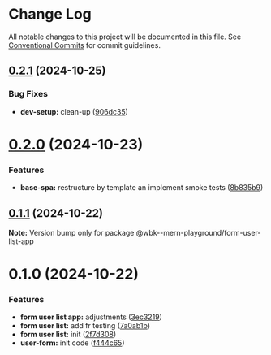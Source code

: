 # Change Log

All notable changes to this project will be documented in this file.
See [Conventional Commits](https://conventionalcommits.org) for commit guidelines.

## [0.2.1](https://github.com/paulAlexSerban/wbk--mern-playground/compare/@wbk--mern-playground/form-user-list-app@0.2.0...@wbk--mern-playground/form-user-list-app@0.2.1) (2024-10-25)

### Bug Fixes

-   **dev-setup:** clean-up ([906dc35](https://github.com/paulAlexSerban/wbk--mern-playground/commit/906dc35e2a6205943e831675533549dd6e10d431))

# [0.2.0](https://github.com/paulAlexSerban/wbk--mern-playground/compare/@wbk--mern-playground/form-user-list-app@0.1.1...@wbk--mern-playground/form-user-list-app@0.2.0) (2024-10-23)

### Features

-   **base-spa:** restructure by template an implement smoke tests ([8b835b9](https://github.com/paulAlexSerban/wbk--mern-playground/commit/8b835b90d43123f507d784b74c75c3462237e00e))

## [0.1.1](https://github.com/paulAlexSerban/wbk--mern-playground/compare/@wbk--mern-playground/form-user-list-app@0.1.0...@wbk--mern-playground/form-user-list-app@0.1.1) (2024-10-22)

**Note:** Version bump only for package @wbk--mern-playground/form-user-list-app

# 0.1.0 (2024-10-22)

### Features

-   **form user list app:** adjustments ([3ec3219](https://github.com/paulAlexSerban/wbk--mern-playground/commit/3ec32195f7605756cfd54e0bd04294baccba761c))
-   **form user list:** add fr testing ([7a0ab1b](https://github.com/paulAlexSerban/wbk--mern-playground/commit/7a0ab1b82974d308834f7becf75346c95af31a54))
-   **form user list:** init ([2f7d308](https://github.com/paulAlexSerban/wbk--mern-playground/commit/2f7d3080cac2480a6bfb932f538f663482637b63))
-   **user-form:** init code ([f444c65](https://github.com/paulAlexSerban/wbk--mern-playground/commit/f444c6574ad5fe621ea0ee3dc9b2fdf2388ab867))
